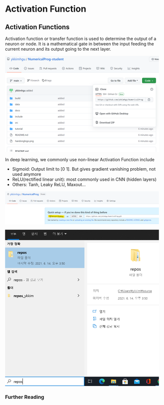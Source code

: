 # Activation Function

## Activation Functions

Activation function or transfer function is used to determine the output of a neuron or node. It is a mathematical gate in between the input feeding the current neuron and its output going to the next layer.

![](../../../.gitbook/assets/image%20%2878%29.png)

In deep learning,  we commonly use non-linear Activation Function include

* Sigmoid:  Output limit to \[0 1\]. But gives gradient vanishing problem, not used anymore 
* ReLU\(rectified linear unit\): most commonly used in CNN \(hidden layers\) 
* Others: Tanh, Leaky ReLU, Maxout...

![Image from MIT Deeplearning Lecture](../../../.gitbook/assets/image%20%2883%29.png)

![Cheat sheet of commonly used Activation Function ](../../../.gitbook/assets/image%20%2877%29.png)

### Further Reading





